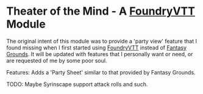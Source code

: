 # Theater of the Mind - A [FoundryVTT](https://www.foundryvtt.com) Module

The original intent of this module was to provide a 'party view' feature that I found missing when I first started using [FoundryVTT](https://www.foundryvtt.com) instead of [Fantasy Grounds](https://www.fantasygrounds.com). It will be updated with features that I personally want or need, or are requested of me by some poor soul.

Features:
    Adds a 'Party Sheet' similar to that provided by Fantasy Grounds.

TODO:
    Maybe Syrinscape support attack rolls and such.
